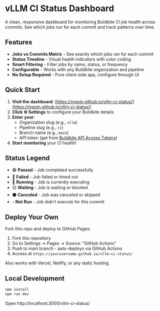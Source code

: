 # vLLM CI Status Dashboard

A clean, responsive dashboard for monitoring Buildkite CI job health across commits. See which jobs run for each commit and track patterns over time.

## Features

- **Jobs vs Commits Matrix** - See exactly which jobs ran for each commit
- **Status Timeline** - Visual health indicators with color coding
- **Smart Filtering** - Filter jobs by name, status, or frequency
- **Configurable** - Works with any Buildkite organization and pipeline
- **No Setup Required** - Pure client-side app, configure through UI

## Quick Start

1. **Visit the dashboard**: [https://mgoin.github.io/vllm-ci-status/](https://mgoin.github.io/vllm-ci-status/)
2. **Click ⚙️ Settings** to configure your Buildkite details
3. **Enter your**:
   - Organization slug (e.g., `vllm`)
   - Pipeline slug (e.g., `ci`) 
   - Branch name (e.g., `main`)
   - API token (get from [Buildkite API Access Tokens](https://buildkite.com/user/api-access-tokens))
4. **Start monitoring** your CI health!

## Status Legend

- 🟢 **Passed** - Job completed successfully
- 🔴 **Failed** - Job failed or timed out  
- 🔵 **Running** - Job is currently executing
- 🟡 **Waiting** - Job is waiting or blocked
- ⚫ **Canceled** - Job was canceled or skipped
- **-** **Not Run** - Job didn't execute for this commit

## Deploy Your Own

Fork this repo and deploy to GitHub Pages:

1. Fork this repository
2. Go to Settings → Pages → Source: "GitHub Actions"  
3. Push to main branch - auto-deploys via GitHub Actions
4. Access at `https://yourusername.github.io/vllm-ci-status/`

Also works with Vercel, Netlify, or any static hosting.

## Local Development

```bash
npm install
npm run dev
```

Open http://localhost:3000/vllm-ci-status/